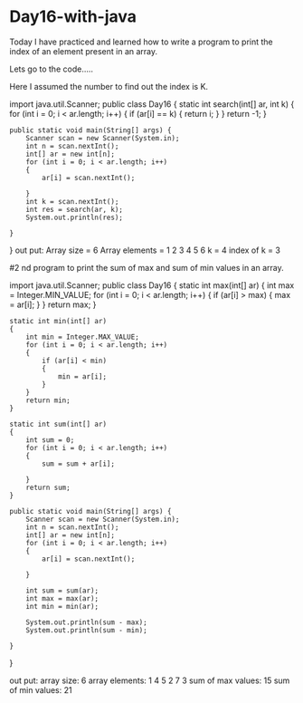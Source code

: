 # Day16-with-java

Today I have practiced and learned how to write a program to print the index of an element present in an array. 

Lets go to the code.....

Here I assumed the number to find out the index is K.

import java.util.Scanner;
public class Day16 {
    static int search(int[] ar, int k)
    {
        for (int i = 0; i < ar.length; i++)
        {
            if (ar[i] == k)
            {
                return i;
            }
        }
        return -1;
    }
    
    public static void main(String[] args) {
        Scanner scan = new Scanner(System.in);
        int n = scan.nextInt();
        int[] ar = new int[n];
        for (int i = 0; i < ar.length; i++)
        {
            ar[i] = scan.nextInt();
            
        }
        int k = scan.nextInt();
        int res = search(ar, k);
        System.out.println(res);
        
    }
    
}
out put: 
Array size = 6
Array elements =  1 2 3 4 5 6
k = 4
index of k = 3

#2 nd program to print the sum of max and sum of min values in an array.

import java.util.Scanner;
public class Day16 {
    static int max(int[] ar)
    {
        int max = Integer.MIN_VALUE;
        for (int i = 0; i < ar.length; i++)
        {
            if (ar[i] > max)
            {
                max = ar[i];
            }
        }
        return max;
    }
    
    static int min(int[] ar)
    {
        int min = Integer.MAX_VALUE;
        for (int i = 0; i < ar.length; i++)
        {
            if (ar[i] < min)
            {
                min = ar[i];
            }
        }
        return min;
    }
    
    static int sum(int[] ar)
    {
        int sum = 0;
        for (int i = 0; i < ar.length; i++)
        {
            sum = sum + ar[i];
            
        }
        return sum;
    }
    
    public static void main(String[] args) {
        Scanner scan = new Scanner(System.in);
        int n = scan.nextInt();
        int[] ar = new int[n];
        for (int i = 0; i < ar.length; i++)
        {
            ar[i] = scan.nextInt();
            
        }
        
        int sum = sum(ar);
        int max = max(ar);
        int min = min(ar);
        
        System.out.println(sum - max);
        System.out.println(sum - min);
        
    }
    
}

out put: 
array size: 6
array elements: 1 4 5 2 7 3
sum of max values: 15
sum of min values: 21

